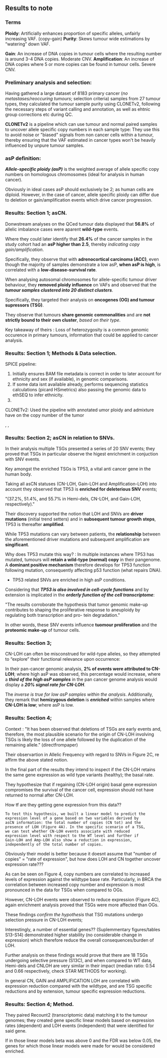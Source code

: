 ## Results to note

### Terms

**Ploidy**: Artificially enhances proportion of specific alleles, unfairly increasing VAF. (copy-gain)
**Purity**: Skews tumour wide estimations by “watering” down VAF.

**Gain**: An increase of DNA copies in tumour cells where the resulting number is around 3-4 DNA copies. Moderate CNV.
**Amplification**: An increase of DNA copies where 5 or more copies can be found in tumour cells. Severe CNV.

### Preliminary analysis and selection:
Having gathered a large dataset of 8183 primary cancer (*no metastases/reoccuring tumours*; selection criteria) samples from 27 tumour types, they calculated the tumour sample purity using CLONETv2, following the necessary steps of variant calling and annotation, as well as ehtnic group corrections etc during QC. 

**CLONETv2** is a pipeline which can use tumour and normal paired samples to uncover allele specific copy numbers in each sample type: They use this to avoid noise or "biased" signals from non cancer cells within a tumour, thereby ensuring that the VAF estimated in cancer types won't be heavily influenced by unpure tumour samples.

### asP definition:

***Allele-specific ploidy (asP)*** is the weighted average of allele specific copy numbers on homologous chromosomes (ideal for analysis in human cancer). 

Obviously in ideal cases asP should exclusively be 2; as human cells are diploid. However, in the case of cancer, allele specific ploidy can differ due to deletion or gain/amplification events which drive cancer progression.

### Results: Section 1; asCN.

Donwstream analyses on the QCed tumour data displayed that **56.8%** of allelic imbalance cases were aparent **wild-type** events.

Where they could later identify that **26.4%** of the cancer samples in the study cohort had an **asP higher than 2.5**, thereby *indicating copy gain/amplification*. 

Specifically, they observe that with **adrenocortical carcinoma (ACC)**, even though the majority of samples demonstrate a low asP, **when asP is high**, is correlated with a **low-disease-survival rate**.

When analysing autosomal chromosomes for allele-specific tumour driver behaviour, they **removed ploidy influence** on VAFs and observed that the ***tumour samples clustered into 20 distinct clusters***. 

Specifically, they targeted their analysis on **oncogenes (OG) and tumour supressors (TSG)**.

They observe that tumours **share genomic commonalities** and are **not strictly bound to their own cluster**, *based on their* *type*.

Key takeaway of theirs
: Loss of heterozygosity is a common genomic occurence in primary tumours, information that could be applied to cancer analysis.

### Results: Section 1; Methods & Data selection.

SPICE pipeline: 

1. Initially ensures BAM file metadata is correct in order to later account for ethnicity and sex (if available), in genomic comparisons.
2. If some data isnt available already, performs sequencing statistics calculations (picard HSmetrics) also passing the genomic data to ethSEQ to infer ethnicity.
3. 


CLONETv2: Used the pipeline with annotated umor ploidy and admixture have on the copy number of the tumor

, , 

### Results: Section 2; asCN in relation to SNVs.

In their analysis multiple TSGs presented a series of 20 SNV events; they proved that TSGs in particular observe the higest enrichment in conjuction with SNV events. 

Key amongst the enriched TSGs is TP53, a vital anti cancer gene in the human body.

Taking all asCN statuses (CN-LOH, Gain-LOH and Amplification-LOH) into account they observed that TP53 is **enriched for deleterious SNV** events; 

"(37.2%, 51.4%, and 55.7% in Hemi-dels, CN-LOH, and Gain-LOH, respectively)."

Their discovery supported the notion that LOH and SNVs are **driver mutations** (initial trend setters) and in **subsequent tumour growth steps**, TP53 is thereafter **amplified**.

While TP53 mutations can vary between patients, the **relationship** between the aforementioned driver mutations and subsequent amplification are **singificant**.

Why does TP53 mutate this way?
: In multiple instances where TP53 has mutated, tumours will **retain a wild-type (normal) copy** in their pangenome. A **dominant positive mechanism** therefore develops for TP53 function following mutation, consequently affecting p53 function (what repairs DNA).

* TP53 related SNVs are enriched in high asP conditions.

Considering that ***TP53 is also involved in cell-cycle functions*** and by extension is implicated in the ***orderly function of the cell transcriptome***:

"The results corroborate the hypothesis that tumor genomic make-up contributes to shaping the proliferative response to aneuploidy by regulating both transcription and pro- tein degradation."

In other words, these SNV events influence **tuomour proliferation** and the **proteomic make-up** of tumour cells.

### Results: Section 3;

CN-LOH can often be misconstrued for wild-type alleles, so they attempted to “explore” their functional relevance upon occurrence:

In their pan-cancer genomic analysis, **2% of events were attributed to CN-LOH**; where high asP was observed, this percentage would increase, where a ***third of the high asP samples*** in the pan cancer genome analysis would display a ***20% signal rate for CN-LOH***. 

The *inverse is true for low asP samples within the analysis*. Additionally, they remark that **hemizygous deletion** is ***enriched*** within samples where **CN-LOH is low**; where asP is low. 

### Results: Section 4;

Context
: "It has been observed that deletions of TSGs are early events and, therefore, the most plausible scenario for the origin of CN-LOH involving TSGs is likely the loss of one allele followed by the duplication of the remaining allele." (directfrompaper)

Their observartion in Allelic Frequency with regard to SNVs in Figure 2C, re affirm the above stated notion. 

In the final part of the results they intend to inspect if the CN-LOH retains the same gene expression as wild type variants (healthy); the basal rate.

They hypothesize that if regaining (CN-LOH origin) basal gene expression compromises the survival of the cancer cell, expression should not have returned to normal after CN-LOH. 

How tf are they getting gene expression from this data??
```
To test this hypothesis, we built a linear model to predict the
expression level of a gene based on two variables derived by
asCN information: the total number of copies (CN tot) and the
presence of LOH (Figure 4A). In the specific scenario of a TSG,
we can test whether CN-LOH events associate with reduced
expression level with respect to the WT level and further if
Gain-LOH and Amp-LOH also show a reduction in expression,
independently of the total number of copies.
```
Obviously their model is better because it doesnt assume that "number of copies" = "rate of expression", but how does LOH and CN together uncover expression rate???

As can be seen on Figure 4, copy numbers are correlated to increased levels of expression against the wildtype base rate. Particularly, in BRCA the correlation between increased copy number and expression is most pronounced in the data for TSGs when compared to OGs.

However, CN-LOH events were observed to reduce expression (Figure 4C), again enrichment analysis proved that TSGs were more affected than OGs. 

These findings *confirm the hypothesis* that TSG mutations undergo selection pressure in CN-LOH events;

Interestingly, a number of essential genes?? (Suplemmentary figures/tables S13-S14) demonstrated higher stability (no considerable change in expression) which therefore reduce the overall consequences/burden of LOH. 

Further analysis on these findings would prove that there are 18 TSGs undergoing selective pressure (S13C), and when compared to WT data, Hemi-dels and CNLOH are very similar in their impact (median ratio: 0.54 and 0.66 respectively, check STAR METHODS for working).

In general CN, GAIN and AMPLIFICATION LOH are correlated with expression reduction compared with the wildtype, and are TSG specific reductions and by extension, tumour specific expression reductions.

### Results: Section 4; Method.

They paired Recount2 (transcriptomic data) matching it to the tumour genomes; they created gene specific linear models based on expression rates (dependent) and LOH events (independent) that were identified for said gene.

If in those linear models beta was above 0 and the FDR was below 0.05, the genes for which those linear models were made for would be considered enriched.


